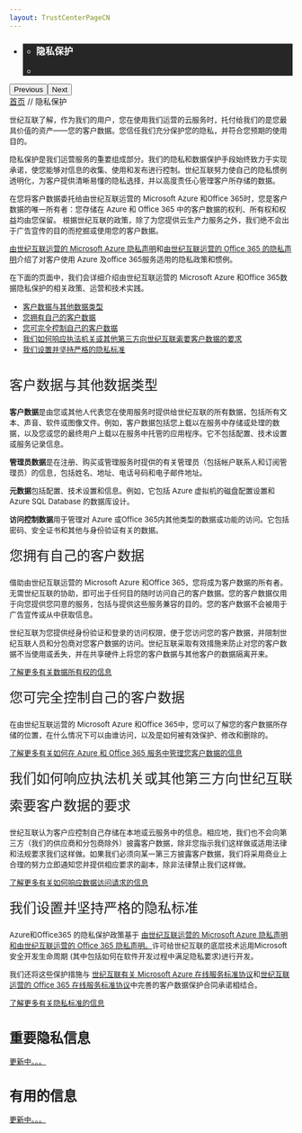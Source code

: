 ```yaml
---
layout: TrustCenterPageCN
---
```

<style  type="text/css">
.subpageBody>div:first-of-type label{ font-size:24px; line-height:2em;}
.subpageBody>div:nth-of-type(2) h1{ font-size:24px;} 
.CSPvNext .row-fluid>.span:first-child,p,.subpageBody>div:nth-of-type(2) label a,.subpageBody>div:first-of-type ul li, .subpageMain>div:first-of-type ul li{ font-size:13px; }
.a.withArrow{ font-size:12px;}
.a.withArrow img{vertical-align:bottom;}
</style>
<div class="row-fluid">
    <div class="span">
        <div>
            <div id="HeroWrapper" data-cols="1" data-view1="1" data-view2="1" data-view3="1" data-view4="1" class="row-fluid wider hero grid-container">
                <div class="span bp0-col-1-1 bp1-col-1-1 bp2-col-1-1 bp3-col-1-1">
                    <div bi:type="slideshow" class="slideshow slideshow-hero hero" xmlns:bi="urn:schemas-microsoft-com:mscom:bi">
                        <ul bi:type="list" class="slides">
                            <li id="slide-1" bi:index="0" selectBi="">
                                <div class="heroitem light-foreground" bi:type="heroitem">
                                    <div class="media" bi:parenttitle="t1">
                                        <a href="" bi:track="False" bi:titleflag="t1" bi:index="0">
                                            <div data-picture="" data-alt="You are in control of your data" data-disable-swap-below="">
                                                <div data-src="https://c.s-microsoft.com/en-us/CMSImages/MS_TrustCenter_Privacy_Header.jpg?version=dc9c5b9b-c334-7922-892a-15c2cd65053d"></div>
                                                <noscript></noscript>
                                            </div>
                                        </a>
                                    </div>
                                    <div class="text" bi:type="cta">
                                        <div class="text-container">
                                            <div class="box" style="background: rgba(0,0,0,.85); color: #FFFFFF;">
                                                <ul bi:type="list" class="headerCaption subpageHeaderCaption">
                                                    <li class="box-title">
                                                        <h3 class="box-title" bi:type="title" bi:title="t1" style="color: #FFFFFF;">隐私保护</h3>
                                                    </li>
                                                    <li class="box-actions box-description"><a target="_self" class="mscom-link" href=""></a></li>
                                                </ul>
                                            </div>
                                        </div>
                                    </div>
                                </div>
                            </li>
                        </ul>
                        <div class="navigation international" bi:track="false">
                            <div class="grid-container settop" data-title-text="Go To Slide "></div>
                        </div>
                        <div class="prev-next" bi:track="false"><button class="prev"><span class="icon-left" aria-hidden="true"></span><span class="screen-reader-text">Previous</span></button><button class="next"><span class="icon-right" aria-hidden="true"></span><span class="screen-reader-text">Next</span></button></div>
                        <div id="play-pause" class="play-pause" style="display:none">
                            <div class="pause"><button id="pauseButton" class="pause_button"><span class="icon-pause" aria-hidden="true"></span><span class="screen-reader-text">Pause</span></button></div>
                            <div class="play"><button id="playButton" class="play_button"><span class="icon-play" aria-hidden="true"></span><span class="screen-reader-text">Play</span></button></div>
                        </div>
                    </div>
                </div>
            </div>
            <div id="BreadcrumbWrapper" data-cols="1" data-view1="1" data-view2="1" data-view3="1" data-view4="1" class="row-fluid grid-container mscom-grid-container breadcrumbs">
                <div class="span bp0-col-1-1 bp1-col-1-1 bp2-col-1-1 bp3-col-1-1"><a target="_self" class="mscom-link" href="/trustcenter/default.html">首页</a> // 隐私保护
                </div>
            </div>
            <div id="ContentWrapper" data-cols="2" data-view1="1" data-view2="2" data-view3="2" data-view4="2" class="row-fluid subpageBody">
                <div class="span bp0-col-1-1 bp2-col-2-1 bp3-col-2-1 bp1-col-2-2">
                    <p>世纪互联了解，作为我们的用户，您在使用我们运营的云服务时，托付给我们的是您最具价值的资产——您的客户数据。您信任我们充分保护您的隐私，并符合您预期的使用目的。</p>
                    <p>隐私保护是我们运营服务的重要组成部分。我们的隐私和数据保护手段始终致力于实现承诺，使您能够对信息的收集、使用和发布进行控制。世纪互联努力使自己的隐私惯例透明化，为客户提供清晰易懂的隐私选择，并以高度责任心管理客户所存储的数据。</p>
                    <p>在您将客户数据委托给由世纪互联运营的 Microsoft Azure 和Office 365时，您是客户数据的唯一所有者：您存储在 Azure 和 Office 365 中的客户数据的权利、所有权和权益均由您保留。 根据世纪互联的政策，除了为您提供云生产力服务之外，我们绝不会出于广告宣传的目的而挖掘或使用您的客户数据。</p>
                    <p>
                        <a target="_self" class="mscom-link" href="https://www.azure.cn/support/legal/privacy-statement/">由世纪互联运营的 Microsoft Azure 隐私声明</a>和<a target="_self" class="mscom-link" href="http://www.21vbluecloud.com/office365/O365-Privacy/">由世纪互联运营的 Office 365 的隐私声明</a>介绍了对客户使用 Azure 及office 365服务适用的隐私政策和惯例。
                    </p>
                    <p>在下面的页面中，我们会详细介绍由世纪互联运营的 Microsoft Azure 和Office 365数据隐私保护的相关政策、运营和技术实践。</p>
                    <ul>
                        <li><a target="_self" class="mscom-link" href="#">客户数据与其他数据类型</a></li>
                        <li><a target="_self" class="mscom-link" href="#">您拥有自己的客户数据</a></li>
                        <li><a target="_self" class="mscom-link" href="#">您可完全控制自己的客户数据</a></li>
                        <li><a target="_self" class="mscom-link" href="#">我们如何响应执法机关或其他第三方向世纪互联索要客户数据的要求</a></li>
                        <li><a target="_self" class="mscom-link" href="#">我们设置并坚持严格的隐私标准</a></li>
                    </ul>
                    <br/>
                            <label>客户数据与其他数据类型</label>
                            <p><strong>客户数据</strong>是由您或其他人代表您在使用服务时提供给世纪互联的所有数据，包括所有文本、声音、软件或图像文件。例如，客户数据包括您上载以在服务中存储或处理的数据，以及您或您的最终用户上载以在服务中托管的应用程序。它不包括配置、技术设置或服务记录信息。
                            </p>
                            <p><strong>管理员数据</strong>是在注册、购买或管理服务时提供的有关管理员（包括帐户联系人和订阅管理员）的信息，包括姓名、地址、电话号码和电子邮件地址。
                            </p>
                            <p><strong>元数据</strong>包括配置、技术设置和信息。例如，它包括 Azure 虚拟机的磁盘配置设置和 Azure SQL Database 的数据库设计。</p>
                            <p><strong>访问控制数据</strong>用于管理对 Azure 或Office 365内其他类型的数据或功能的访问。它包括密码、安全证书和其他与身份验证有关的数据。</p>
                            <label>您拥有自己的客户数据</label>
                            <p>借助由世纪互联运营的 Microsoft Azure 和Office 365，您将成为客户数据的所有者。无需世纪互联的协助，即可出于任何目的随时访问自己的客户数据。您的客户数据仅用于向您提供您同意的服务，包括与提供这些服务兼容的目的。您的客户数据不会被用于广告宣传或从中获取信息。</p>
                            <p>世纪互联为您提供经身份验证和登录的访问权限，便于您访问您的客户数据，并限制世纪互联人员和分包商对您客户数据的访问。世纪互联采取有效措施来防止对您的客户数据不当使用或丢失，并在共享硬件上将您的客户数据与其他客户的数据隔离开来。</p>
                            <p><a target="_self" class="mscom-link" href="#">了解更多有关数据所有权的信息</a></p>
                            <label>您可完全控制自己的客户数据</label>
                            <p>在由世纪互联运营的 Microsoft Azure 和Office 365中，您可以了解您的客户数据所存储的位置，在什么情况下可以由谁访问，以及是如何被有效保护、修改和删除的。 </p>
                            <p><a target="_self" class="mscom-link" href="#">了解更多有关如何在 Azure 和 Office 365 服务中管理您客户数据的信息</a></p>
                            <label>我们如何响应执法机关或其他第三方向世纪互联索要客户数据的要求 </label>
                            <p>世纪互联认为客户应控制自己存储在本地或云服务中的信息。相应地，我们也不会向第三方（我们的供应商和分包商除外）披露客户数据，除非您指示我们这样做或适用法律和法规要求我们这样做。如果我们必须向某一第三方披露客户数据，我们将采用商业上合理的努力立即通知您并提供相应要求的副本，除非法律禁止我们这样做。</p>
                            <p><a target="_self" class="mscom-link" href="#">了解更多有关如何响应数据访问请求的信息</a></p>
                            <label>我们设置并坚持严格的隐私标准</label>
                            <p>Azure和Office365 的隐私保护政策基于
                                <a target="_self" class="mscom-link" href="#">由世纪互联运营的 Microsoft Azure 隐私声明和由世纪互联运营的 Office 365 隐私声明。</a>许可给世纪互联的底层技术运用Microsoft 安全开发生命周期 (其中包括如何在软件开发过程中满足隐私要求)进行开发。
                            </p>
                            <p>我们还将这些保护措施与
                                <a target="_self" class="mscom-link" href="#">世纪互联有关 Microsoft Azure 在线服务标准协议</a>和<a target="_self" class="mscom-link" href="#">世纪互联运营的 Office 365 在线服务标准协议</a>中完善的客户数据保护合同承诺相结合。
                            </p>
                            <p>
                                <a target="_self" class="mscom-link" href="#">了解更多有关隐私标准的信息</a>
                            </p>
                </div>
                <div class="span bp0-col-1-1 bp2-col-2-1 bp3-col-2-1 bp1-col-2-2 bp0-clear bp1-clear">
                    <div data-cols="1" data-view1="1" data-view2="1" data-view3="1" data-view4="1" class="row-fluid" id="key_privacy_info">
                        <div class="span bp0-col-1-1 bp1-col-1-1 bp2-col-1-1 bp3-col-1-1">
                            <h1>重要隐私信息</h1>
                            <label><a target="_self" class="mscom-link" href="#">更新中。。。</a></label><br/>
                        </div>
                    </div>
                    <div id="SideBarWrapper" data-cols="1" data-view1="1" data-view2="1" data-view3="1" data-view4="1" class="row-fluid">
                        <div id="HelpfulInformation" class="span bp0-col-1-1 bp1-col-1-1 bp2-col-1-1 bp3-col-1-1">
                            <h1>有用的信息</h1>
                            <label><a target="_self" class="mscom-link" href="#">更新中。。。</a></label><br/>
                        </div>
                    </div>
                </div>
            </div>
        </div>
    </div>
</div>
<div class="row-fluid" data-view4="1" data-view3="1" data-view2="1" data-view1="1" data-cols="1">
   <div class="span bp0-col-1-1 bp1-col-1-1 bp2-col-1-1 bp3-col-1-1"></div>
</div>
